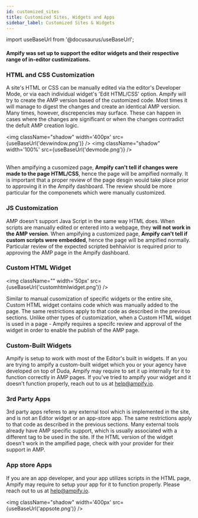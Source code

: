 ```yaml
---
id: customized_sites
title: Customized Sites, Widgets and Apps
sidebar_label: Customized Sites & Widgets
---
```

import useBaseUrl from '@docusaurus/useBaseUrl'; 

<h4> Ampify was set up to support the editor widgets and their respective range of in-editor custimizations.</h4>

### HTML and CSS Customization

A site's HTML or CSS can be manually edited via the editor's Developer Mode, or via each individual widget's 'Edit HTML/CSS' option. Ampify will try to create the AMP version based of the customized code. Most times it will manage to digest the changes and create an identical AMP version. Many times, however, discrepencies may surface. These can happen in cases where the changes are significant or when the changes contradict the defult AMP creation logic.

   <img className="shadow" width='400px' src={useBaseUrl('devwindow.png')} /> <img className="shadow" width='100%' src={useBaseUrl('devmode.png')} /><br/><br/>


When ampifying a cusomized page, **Ampify can't tell if changes were made to the page HTML/CSS**, hence the page will be ampified normally. It is important that a proper review of the page desgin would take place prior to approving it in the Ampify dashboard. The review should be more particular for the componenets which were manually customized. 

### JS Customization
AMP doesn't support Java Script in the same way HTML does. When scripts are manually edited or entered into a webpage, they **will not work in the AMP version**. When ampifying a customized page, **Ampify can't tell if custom scripts were embedded**, hence the page will be ampified normally. Particular review of the expected scripted behhaivior is required prior to approving the AMP page in the Ampify dashboard.

### Custom HTML Widget
<img className="" width='50px' src={useBaseUrl('customhtmlwidget.png')} />

Similar to manual cusomization of specific widgets or the entire site, Custom HTML widget contains code which was manually added to the page. The same restrictions apply to that code as described in the previous sections. Unlike other types of customization, when a Custom HTML widget is used in a page - Ampify requires a specifc review and approval of the widget in order to enable the publish of the AMP page.

### Custom-Built Widgets

Ampify is setup to work with most of the Editor's built in widgets. If an you are trying to ampify a custom-built widget which you or your agency have developed on top of Duda, Ampify may require to set it up internally for it to function correctly in AMP pages. If you've tried to ampify your widget and it doesn't function properly, reach out to us at help@ampify.io.
### 3rd Party Apps
3rd party apps referes to any external tool which is implemented in the site, and is not an Editor widget or an app-store app. The same restrictions apply to that code as described in the previous sections. Many external tools already have AMP specific support, which is usually associated with a different tag to be used in the site. If the HTML version of the widget doesn't work in the ampified page, check with your provider for their support in AMP.

### App store Apps
If you are an app developer, and your app utilizes scripts in the HTML page, Ampify may require to setup your app for it to function properly. Please reach out to us at help@ampify.io.

<img className="shadow" width='400px' src={useBaseUrl('appsote.png')} />